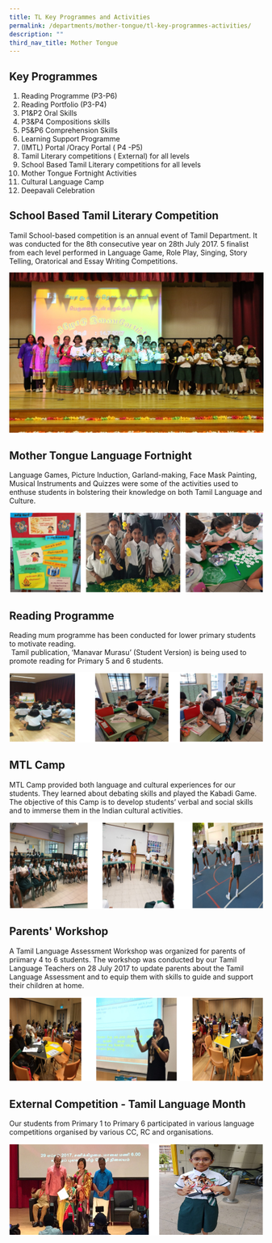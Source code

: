 ```yaml
---
title: TL Key Programmes and Activities
permalink: /departments/mother-tongue/tl-key-programmes-activities/
description: ""
third_nav_title: Mother Tongue
---
```

Key Programmes
--------------

  

1.  Reading Programme (P3-P6)
2.  Reading Portfolio (P3-P4)
3.  P1&P2 Oral Skills
4.  P3&P4 Compositions skills
5.  P5&P6 Comprehension Skills
6.  Learning Support Programme
7.  (IMTL) Portal /Oracy Portal ( P4 -P5)
8.  Tamil Literary competitions ( External) for all levels
9.  School Based Tamil Literary competitions for all levels
10.  Mother Tongue Fortnight Activities
11.  Cultural Language Camp
12.  Deepavali Celebration

School Based Tamil Literary Competition
---------------------------------------

Tamil School-based competition is an annual event of Tamil Department. It was conducted for the 8th consecutive year on 28th July 2017. 5 finalist from each level performed in Language Game, Role Play, Singing, Story Telling, Oratorical and Essay Writing Competitions.

![School Based Tamil Literary Competition](/images/TL%20key%20activities%201.jpg)

Mother Tongue Language Fortnight
--------------------------------

Language Games, Picture Induction, Garland-making, Face Mask Painting, Musical Instruments and Quizzes were some of the activities used to enthuse students in bolstering their knowledge on both Tamil Language and Culture.

![Mother Tongue Language Fortnight](/images/TL%20key%20activities%202.png)

Reading Programme
-----------------

  
Reading mum programme has been conducted for lower primary students to motivate reading.  
 Tamil publication, ‘Manavar Murasu’ (Student Version) is being used to  promote reading for Primary 5 and 6 students.
 
 ![Reading Programme](/images/TL%20key%20activities%203.png)
 
MTL Camp
--------

  
MTL Camp provided both language and cultural experiences for our students. They learned about debating skills and played the Kabadi Game. The objective of this Camp is to develop students’ verbal and social skills and to immerse them in the Indian cultural activities.

![MTL Camp](/images/TL%20key%20activities%204.png)

Parents' Workshop
-----------------

A Tamil Language Assessment Workshop was organized for parents of priimary 4 to 6 students. The workshop was conducted by our Tamil Language Teachers on 28 July 2017 to update parents about the Tamil Language Assessment and to equip them with skills to guide and support their children at home.

![Parents' Workshop](/images/TL%20key%20activities%205.png)

External Competition - Tamil Language Month
-------------------------------------------

Our students from Primary 1 to Primary 6 participated in various language competitions organised by various CC, RC and organisations.

![External Competition - Tamil Language Month](/images/TL%20key%20activities%206.png)